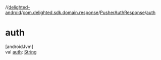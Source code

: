 //[delighted-android](../../../index.md)/[com.delighted.sdk.domain.response](../index.md)/[PusherAuthResponse](index.md)/[auth](auth.md)

# auth

[androidJvm]\
val [auth](auth.md): [String](https://kotlinlang.org/api/latest/jvm/stdlib/kotlin/-string/index.html)
